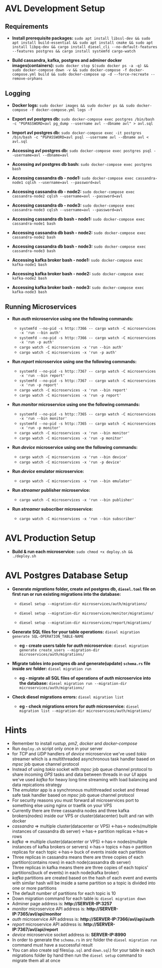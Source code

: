 # AVL Development Setup

## Requirements

* **Install prerequisite packages:** ```sudo apt install libssl-dev && sudo apt install build-essential && sudo apt install cmake && sudo apt install libpq-dev && cargo install diesel_cli --no-default-features --features postgres && cargo install systemfd cargo-watch```

* **Build cassandra, kafka, postgres and adminer docker images(containers):** ```sudo docker stop $(sudo docker ps -a -q) && sudo docker-compose down -v && sudo docker-compose -f docker-compose.yml build && sudo docker-compose up -d --force-recreate --remove-orphans```

## Logging

* **Docker logs:** ```sudo docker images && sudo docker ps && sudo docker-compose -f docker-compose.yml logs -f```

* **Export avl postgres db:** ```sudo docker-compose exec postgres /bin/bash -c "PGPASSWORD=avl pg_dump --username avl --dbname avl" > avl.sql```

* **Import avl postgres db:** ```sudo docker-compose exec -it postgres /bin/bash -c "PGPASSWORD=avl psql --username avl --dbname avl < avl.sql```

* **Accessing avl postgres db:** ```sudo docker-compose exec postgres psql --username=avl --dbname=avl```

* **Accessing avl postgres db bash:** ```sudo docker-compose exec postgres bash```

* **Accessing cassandra db - node1:** ```sudo docker-compose exec cassandra-node1 cqlsh --username=avl --password=avl```

* **Accessing cassandra db - node2:** ```sudo docker-compose exec cassandra-node2 cqlsh --username=avl --password=avl```

* **Accessing cassandra db - node3:** ```sudo docker-compose exec cassandra-node3 cqlsh --username=avl --password=avl```

* **Accessing cassandra db bash - node1:** ```sudo docker-compose exec cassandra-node1 bash```

* **Accessing cassandra db bash - node2:** ```sudo docker-compose exec cassandra-node2 bash```

* **Accessing cassandra db bash - node3:** ```sudo docker-compose exec cassandra-node3 bash```

* **Accessing kafka broker bash - node1:** ```sudo docker-compose exec kafka-node1 bash```

* **Accessing kafka broker bash - node2:** ```sudo docker-compose exec kafka-node2 bash```

* **Accessing kafka broker bash - node3:** ```sudo docker-compose exec kafka-node3 bash```

## Running Microservices

* **Run _auth_ microservice using one the following commands:** 
    * ```systemfd --no-pid -s http::7366 -- cargo watch -C microservices -x 'run --bin auth'```
    * ```systemfd --no-pid -s http::7366 -- cargo watch -C microservices -x 'run -p auth'```
    * ```cargo watch -C microservices -x 'run --bin auth'```
    * ```cargo watch -C microservices -x 'run -p auth'``` 

* **Run _report_ microservice using one the following commands:** 
    * ```systemfd --no-pid -s http::7367 -- cargo watch -C microservices -x 'run --bin report'```
    * ```systemfd --no-pid -s http::7367 -- cargo watch -C microservices -x 'run -p report'```
    * ```cargo watch -C microservices -x 'run --bin report'```
    * ```cargo watch -C microservices -x 'run -p report'```

* **Run _monitor_ microservice using one the following commands:** 
    * ```systemfd --no-pid -s http::7365 -- cargo watch -C microservices -x 'run --bin monitor'```
    * ```systemfd --no-pid -s http::7365 -- cargo watch -C microservices -x 'run -p monitor'```
    * ```cargo watch -C microservices -x 'run --bin monitor'```
    * ```cargo watch -C microservices -x 'run -p monitor'```

* **Run _device_ microservice using one the following commands:** 
    * ```cargo watch -C microservices -x 'run --bin device'```
    * ```cargo watch -C microservices -x 'run -p device'```

* **Run _device_ emulator microservice:**
    * ```cargo watch -C microservices -x 'run --bin emulator'```

* **Run _streamer_ publisher microservice:**
    * ```cargo watch -C microservices -x 'run --bin publisher'```

* **Run _streamer_ subscriber microservice:**
    * ```cargo watch -C microservices -x 'run --bin subscriber'```

# AVL Production Setup

* **Build & run each microservice:** ```sudo chmod +x deploy.sh && ./deploy.sh```

# AVL Postgres Database Setup

* **Generate _migrations_ folder, create avl postgres db, `diesel.toml` file on first run or run existing migrations into the database:** 

    * ```diesel setup --migration-dir microservices/auth/migrations/```

    * ```diesel setup --migration-dir microservices/monitor/migrations/```

    * ```diesel setup --migration-dir microservices/report/migrations/```

* **Generate SQL files for your table operations:** ```diesel migration generate SQL-OPERATION_TABLE-NAME```

    * **eg - create users table for _auth_ microservice:** ```diesel migration generate create_users --migration-dir microservices/auth/migrations/```

* **Migrate tables into postgres db and generate(update) `schema.rs` file inside _src_ folder:** ```diesel migration run```

    * **eg - migrate all SQL files of operations of _auth_ microservice into the database:** ```diesel migration run --migration-dir microservices/auth/migrations/```

* **Check diesel migrations errors:** ```diesel migration list```

    * **eg - check migrations errors for _auth_ microservice:** ```diesel migration list --migration-dir microservices/auth/migrations/```

# Hints

* Remember to install _rustup_, _pm2_, _docker_ and _docker-compose_
* Run `deploy.sh` script only once in your server
* for _TCP_ and _UDP_ handlers of _device_ microservice we've used _tokio_ streamer which is a multithreaded asynchronous task handler based on _mpsc_ job queue channel protocol
* Instead of using _tokio_ socket with _mpsc_ job queue channel protocol to share incoming _GPS_ tasks and data between threads in our _UI_ apps we've used _kafka_ for heavy long time streaming with load balancing and data repications strategy
* The _emulator_ app is a synchronous multithreaded socket and thread safe task handler based on _mpsc_ job queue channel protocol
* For security reasons you must forward all microservices port to something else using nginx or traefik on your VPS
* Currently there are three cassandra nodes and three kafka brokers(nodes) inside our VPS or cluster(datacenter) built and ran with docker
* _cassandra_ => multiple cluster(datacenter or VPS) <-has-> nodes(multiple instances of cassandra db server) <-has-> partition replicas <-has-> rows
* _kafka_ => multiple cluster(datacenter or VPS) <-has-> nodes(multiple instances of kafka brokers or servers) <-has-> topics <-has-> partition replicas for each topic <-has-> buck of events inside each partition 
* Three replicas in cassandra means there are three copies of each partition(contains rows) in each node(cassandra db server)
* Three replicas in kafka means there are three copies of each topics' partitions(buck of events) in each node(kafka broker)
* _kafka_ partitions are created based on the hash of each event and events with similar hash will be inside a same partition so a topic is divided into one or more partitions
* The default number of partitions for each topic is 10
* Down migration command for each table is: ```diesel migration down```
* Adminer page address is: **http://SERVER-IP:3257**
* _monitor_ microservice API address is: **http://SERVER-IP:7365/avl/api/monitor**
* _auth_ microservice API address is: **http://SERVER-IP:7366/avl/api/auth**
* _report_ microservice API address is: **http://SERVER-IP:7367/avl/api/report**
* _device_ microservice socket address is: **SERVER-IP:8990**
* In order to generate the `schema.rs` in _src_ folder the ```diesel migration run``` command must have a successful result
* You can also create sql files(`up.sql` and `down.sql`) for your table in each migrations folder by hand then run the ```diesel setup``` command to migrate them all at once
